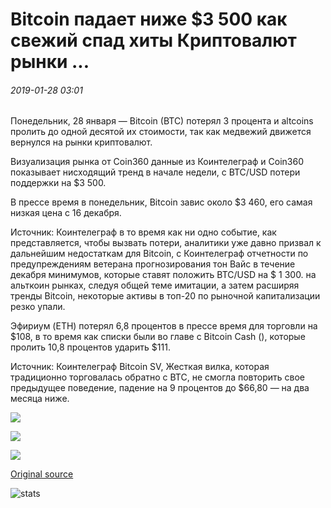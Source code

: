 # Bitcoin падает ниже $3 500 как свежий спад хиты Криптовалют рынки ...

###### 2019-01-28 03:01

Понедельник, 28 января — Bitcoin (BTC) потерял 3 процента и altcoins пролить до одной десятой их стоимости, так как медвежий движется вернулся на рынки криптовалют.

Визуализация рынка от Coin360 данные из Коинтелеграф и Coin360 показывает нисходящий тренд в начале недели, с BTC/USD потери поддержки на $3 500.

В прессе время в понедельник, Bitcoin завис около $3 460, его самая низкая цена с 16 декабря.

Источник: Коинтелеграф в то время как ни одно событие, как представляется, чтобы вызвать потери, аналитики уже давно призвал к дальнейшим недостаткам для Bitcoin, с Коинтелеграф отчетности по предупреждениям ветерана прогнозирования тон Вайс в течение декабря минимумов, которые ставят положить BTC/USD на $ 1 300. на альткоин рынках, следуя общей теме имитации, а затем расширяя тренды Bitcoin, некоторые активы в топ-20 по рыночной капитализации резко упали.

Эфириум (ETH) потерял 6,8 процентов в прессе время для торговли на $108, в то время как списки были во главе с Bitcoin Cash (), которые пролить 10,8 процентов ударить $111.

Источник: Коинтелеграф Bitcoin SV, Жесткая вилка, которая традиционно торговалась обратно с BTC, не смогла повторить свое предыдущее поведение, падение на 9 процентов до $66,80 — на два месяца ниже.

![](https://s3.cointelegraph.com/storage/uploads/view/b3a3a83b0aff4aa8e32f0955b6e92156.png)

![](https://s3.cointelegraph.com/storage/uploads/view/fd61f2ef71e56d78f362dbbda9389962.png)

![](https://s3.cointelegraph.com/storage/uploads/view/24af7433e5a3955e62aa1f82c014a012.jpg)

[Original source](https://cointelegraph.com/news/bitcoin-falls-below-3-500-as-fresh-downturn-hits-cryptocurrency-markets)

![stats](https://c.statcounter.com/11760860/0/a89fa40b/1/ "stats")